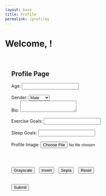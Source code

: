 ```yaml
---
layout: base
title: Profile
permalink: /profiley
---
```


<html lang="en">
<head>
   <meta charset="UTF-8">
   <meta name="viewport" content="width=device-width, initial-scale=1.0">
   <title>Profile Page</title>
   <style>
       .profile-container {
           max-width: 600px;
           margin: 0 auto;
           padding: 20px;
       }
       .profile-image {
           width: 100%;
           max-width: 300px;
       }
       .filter-buttons {
           margin-top: 10px;
       }
       .filter-buttons button {
           margin-right: 10px;
       }
   </style>
</head>
<body>
<h1>Welcome, <span id="user-name"></span>!</h1>
   <div class="profile-container">
       <h2>Profile Page</h2>
       <div id="image-container"></div>
       <form id="profile-form">
           <label for="age">Age:</label>
           <input type="number" id="age" name="age"><br><br>
            <label for="gender">Gender:</label>
            <select id="gender" name="gender" required>
               <option value="male">Male</option>
               <option value="female">Female</option>
           </select><br>
           <label for="bio">Bio:</label>
           <textarea id="bio" name="bio"></textarea><br><br>
           <label for="exerciseGoals">Exercise Goals:</label>
           <input type="text" id="exerciseGoals" name="exerciseGoals"><br><br>
           <label for="sleepGoals">Sleep Goals:</label>
           <input type="text" id="sleepGoals" name="sleepGoals"><br><br>
           <label for="image">Profile Image:</label>
           <input type="file" id="image" accept="image/*"><br><br>
           <canvas id="canvas" class="profile-image"></canvas><br><br>
           <div class="filter-buttons">
               <button type="button" onclick="applyFilter('grayscale')">Grayscale</button>
               <button type="button" onclick="applyFilter('invert')">Invert</button>
               <button type="button" onclick="applyFilter('sepia')">Sepia</button>
               <button type="button" onclick="resetImage()">Reset</button>
           </div><br><br>
           <button type="submit">Submit</button>
       </form>
   </div>
   <div id="user-details"></div>
  <script type="module">
   import { uri, options } from '{{site.baseurl}}/assets/js/api/config.js';
   const userNameFromLocalStorage = localStorage.getItem('loggedInUserName');
   const userIDFromLocalStorage = localStorage.getItem('loggedInUserId');
   const userNameElement = document.getElementById('user-name');
   if (userNameFromLocalStorage) {
       userNameElement.textContent = userNameFromLocalStorage;
   }
   async function handleSubmit(event) {
   event.preventDefault();
   const formData = {
       id: userIDFromLocalStorage,
       age: document.getElementById('age').value,
       gender: document.getElementById('gender').value,
       bio: document.getElementById('bio').value,
       exerciseGoals: document.getElementById('exerciseGoals').value,
       sleepGoals: document.getElementById('sleepGoals').value,
   };

   canvas.toBlob(async (blob) => {
       try {
           const base64String = await blobToBase64(blob);
           formData.image_path = base64String;


           const response = await fetch(`https://well.stu.nighthawkcodingsociety.com/api/users/${userIDFromLocalStorage}`, {
               ...options,
               method: 'PUT',
               headers: {
                   'Content-Type': 'application/json'
               },
               body: JSON.stringify(formData)
           });


           if (!response.ok) {
               const errorText = await response.text();
               throw new Error(`Server error: ${errorText}`);
           }


           const contentType = response.headers.get('content-type');
           if (contentType && contentType.includes('application/json')) {
               const result = await response.json();
               console.log(result);
           } else {
               const resultText = await response.text();
               throw new Error(`Unexpected response type: ${resultText}`);
           }
       } catch (error) {
           console.error('Error during form submission:', error);
       }
   }, 'image/png');
}

   async function fetchAndDisplayImage() {
           try {
               // Fetch JSON response
               const response = await fetch(`https://well.stu.nighthawkcodingsociety.com/api/users/${userIDFromLocalStorage}`); // Updated API endpoint
               if (!response.ok) {
                   throw new Error('Failed to fetch image: ' + response.status + ' ' + response.statusText);
               }
               const data = await response.json();
               const base64String = data.image_path;


               // Log the received base64 string for debugging
               console.log('Received base64 string:', base64String);


               // Validate base64 string format
               if (!base64String || !/^[A-Za-z0-9+/=]+$/.test(base64String)) {
                    console.log('Received base64 string:', base64String);
                   throw new Error('Received string is not a valid base64 encoded string');
               }


               // Convert base64 string to blob
               const byteCharacters = atob(base64String);
               const byteNumbers = new Array(byteCharacters.length);
               for (let i = 0; i < byteCharacters.length; i++) {
                   byteNumbers[i] = byteCharacters.charCodeAt(i);
               }
               const byteArray = new Uint8Array(byteNumbers);
               const blob = new Blob([byteArray], { type: 'image/png' }); // Adjust the type if needed


               // Create image element and display the blob
               const img = document.createElement('img');
               img.src = URL.createObjectURL(blob);


               // Append image to a container
               const imageContainer = document.getElementById('image-container');
               imageContainer.appendChild(img);
           } catch (error) {
               console.error('Error fetching image:', error);
           }
       }


       // Call the async function when the DOM content is loaded
       document.addEventListener('DOMContentLoaded', fetchAndDisplayImage);
       document.getElementById('profile-form').addEventListener('submit', handleSubmit);


  </script>
   <script src="{{site.baseurl}}/assets/script.js"></script>
</body>
</html>
